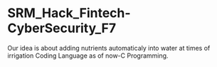 # SRM_Hack_Fintech-CyberSecurity_F7
Our idea is about adding nutrients automaticaly into water at times of irrigation
Coding Language as of now-C Programming.
